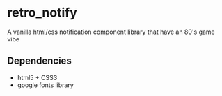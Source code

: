 # retro_notify
A vanilla html/css notification component library that have an 80's game vibe

## Dependencies
* html5 + CSS3
* google fonts library


